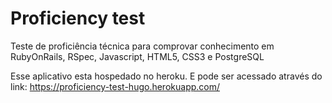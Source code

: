 # Proficiency test

Teste de proficiência técnica para comprovar conhecimento em RubyOnRails, RSpec, Javascript, HTML5, CSS3 e PostgreSQL

Esse aplicativo esta hospedado no heroku. E pode ser acessado através do link:
https://proficiency-test-hugo.herokuapp.com/
